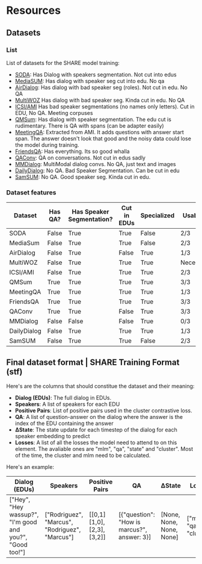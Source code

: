 # Resources

## Datasets

### List

List of datasets for the SHARE model training:

- [SODA](https://huggingface.co/datasets/allenai/soda): Has Dialog with speakers segmentation. Not cut into edus
- [MediaSUM](https://github.com/zcgzcgzcg1/MediaSum): Has dialog with speaker seg cut into edu. No qa
- [AirDialog](https://huggingface.co/datasets/google/air_dialogue): Has dialog with bad speaker seg (roles). Not cut in edu. No QA
- [MultiWOZ](https://github.com/budzianowski/multiwoz/tree/master/data/MultiWOZ_2.2) Has dialog with bad speaker seg. Kinda cut in edu. No QA
- [ICSI/AMI](https://github.com/salesforce/DialogStudio/blob/main/dialogue-summarization/ICSI/converted_examples.json) Has bad speaker segmentations (no names only letters). Cut in EDU, No QA. Meeting corpuses
- [QMSum](https://github.com/Yale-LILY/QMSum): Has dialog with speaker segmentation. The edu cut is rudimentary. There is QA with spans (can be adapter easily)
- [MeetingQA](https://github.com/Yale-LILY/QMSum): Extracted from AMI. It adds questions with answer start span. The answer doesn't look that good and the noisy data could lose the model during training.
- [FriendsQA](https://github.com/emorynlp/FriendsQA): Has everything. Its so good whalla
- [QAConv](https://github.com/salesforce/QAConv): QA on conversations. Not cut in edus sadly
- [MMDialog](https://arxiv.org/pdf/2211.05719): MultiModal dialog convs. No QA, just text and images
- [DailyDialog](http://yanran.li/dailydialog): No QA. Bad Speaker Segmentation. Can be cut in edu
- [SamSUM](https://www.kaggle.com/datasets/nileshmalode1/samsum-dataset-text-summarization): No QA. Good speaker seg. Kinda cut in edu.

### Dataset features

|Dataset|Has QA?|Has Speaker Segmentation?|Cut in EDUs|Specialized|Usability|
|---|---|---|---|---|---|
|SODA|False|True|True|False|2/3|
|MediaSum|False|True|True|False|2/3|
|AirDialog|False|True|False|True|1/3|
|MultiWOZ|False|True|True|True|Necessary|
|ICSI/AMI|False|True|True|True|2/3|
|QMSum|True|True|True|True|3/3|
|MeetingQA|True|True|True|True|1/3|
|FriendsQA|True|True|True|True|3/3|
|QAConv|True|True|False|True|3/3|
|MMDialog|False|False|False|True|0/3|
|DailyDialog|False|True|True|True|1/3|
|SamSUM|False|True|True|False|2/3|

## Final dataset format | SHARE Training Format (stf)

Here's are the columns that should constitue the dataset and their meaning:

- **Dialog (EDUs)**: The full dialog in EDUs.
- **Speakers**: A list of speakers for each EDU
- **Positive Pairs**: List of positive pairs used in the cluster contrastive loss.
- **QA**: A list of question-answer on the dialog where the answer is the index of the EDU containing the answer
- **ΔState**: The state update for each timestep of the dialog for each speaker embedding to predict
- **Losses**: A list of all the losses the model need to attend to on this element. The avaliable ones are "mlm", "qa", "state" and "cluster". Most of the time, the cluster and mlm need to be calculated.

Here's an example:

|Dialog (EDUs)|Speakers|Positive Pairs|QA|ΔState|Losses|
|-|-|-|-|-|-|
|["Hey", "Hey wassup?", "I'm good and you?", "Good too!"]|["Rodriguez", "Marcus", "Rodriguez", "Marcus"]|[[0,1][1,0],[2,3],[3,2]]|[{"question": "How is marcus?", answer: 3}]|[None, None, None, None]|["mlm", "qa", "cluster"]